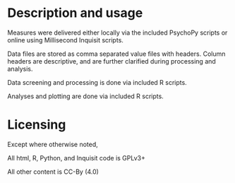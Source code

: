 # Description and usage

Measures were delivered either locally via the included PsychoPy scripts or online using Millisecond Inquisit scripts. 

Data files are stored as comma separated value files with headers. Column headers are descriptive, and are further clarified during processing and analysis.

Data screening and processing is done via included R scripts. 

Analyses and plotting are done via included R scripts.

# Licensing

Except where otherwise noted, 

All html, R, Python, and Inquisit code is GPLv3+

All other content is CC-By (4.0)